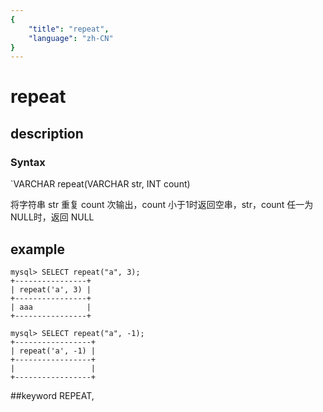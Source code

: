 ```yaml
---
{
    "title": "repeat",
    "language": "zh-CN"
}
---
```


# repeat
## description
### Syntax

`VARCHAR repeat(VARCHAR str, INT count)


将字符串 str 重复 count 次输出，count 小于1时返回空串，str，count 任一为NULL时，返回 NULL

## example

```
mysql> SELECT repeat("a", 3);
+----------------+
| repeat('a', 3) |
+----------------+
| aaa            |
+----------------+

mysql> SELECT repeat("a", -1);
+-----------------+
| repeat('a', -1) |
+-----------------+
|                 |
+-----------------+
```
##keyword
REPEAT,

